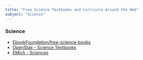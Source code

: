 ```yaml
---
title: "Free Science Textbooks and Curricula Around the Web"
subject: "Science"
---
```



### Science
 * [EbookFoundation/free-science-books](https://github.com/EbookFoundation/free-science-books/blob/master/free-science-books.md)
 * [OpenStax - Science Textbooks](https://openstax.org/subjects/science)
 * [EMich - Sciences](https://guides.emich.edu/alt-texts/oatexts)
